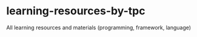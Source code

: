 # learning-resources-by-tpc
All learning resources and materials (programming, framework, language)
